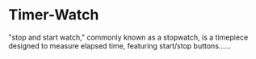 # Timer-Watch
"stop and start watch," commonly known as a stopwatch, is a timepiece designed to measure elapsed time, featuring  start/stop buttons......
